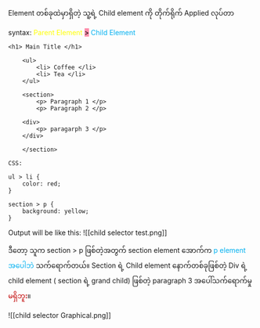 
Element တစ်ခုထဲမှာရှိတဲ့ သူ့ရဲ့ Child element ကို တိုက်ရိုက် Applied လုပ်တာ

syntax: <span style="color:rgb(255, 255, 0)">Parent Element</span>  <mark style="background: #FF5582A6;">></mark> <span style="color:rgb(0, 176, 240)">Child Element</span>

```
<h1> Main Title </h1>

	<ul>
		<li> Coffee </li>
		<li> Tea </li>
	</ul>

	<section>
		<p> Paragraph 1 </p>
		<p> Paragraph 2 </p>

	<div>
		<p> paragarph 3 </p>
	</div>

	</section>

CSS: 

ul > li {
	color: red;
}

section > p {
	background: yellow;
}

```

Output will be like this:
![[child selector test.png]]

ဒီတော့ သူက section > p  ဖြစ်တဲ့အတွက် section element အောက်က <span style="color:rgb(0, 176, 240)">p element အပေါဘဲ </span>သက်‌ရောက်တယ်။ Section ရဲ့ Child element နောက်တစ်ခုဖြစ်တဲ့ Div ရဲ့ child element ( section ရဲ့ grand child) ဖြစ်တဲ့ paragraph 3 အပေါ်သက်‌ရောက်မှု <span style="color:rgb(192, 0, 0)">မရှိဘူ</span>း။

![[child selector Graphical.png]]